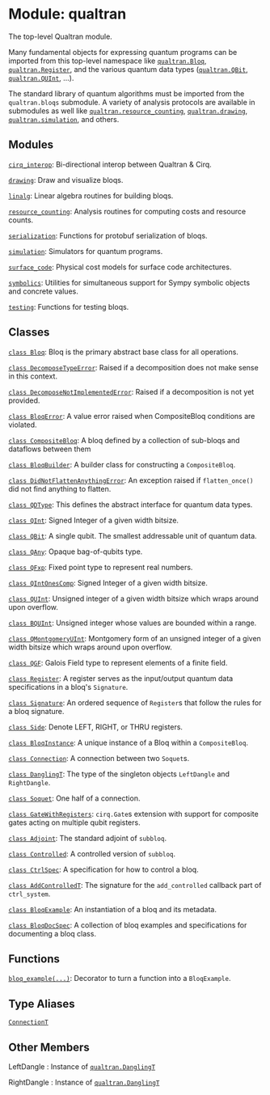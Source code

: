 # Module: qualtran


The top-level Qualtran module.



Many fundamental objects for expressing quantum programs can be imported from this
top-level namespace like <a href="./qualtran/Bloq.html"><code>qualtran.Bloq</code></a>, <a href="./qualtran/Register.html"><code>qualtran.Register</code></a>, and the various quantum
data types (<a href="./qualtran/QBit.html"><code>qualtran.QBit</code></a>, <a href="./qualtran/QUInt.html"><code>qualtran.QUInt</code></a>, ...).

The standard library of quantum algorithms must be imported from the `qualtran.bloqs` submodule.
A variety of analysis protocols are available in submodules as well like
<a href="./qualtran/resource_counting.html"><code>qualtran.resource_counting</code></a>, <a href="./qualtran/drawing.html"><code>qualtran.drawing</code></a>, <a href="./qualtran/simulation.html"><code>qualtran.simulation</code></a>, and others.
## Modules

[`cirq_interop`](./qualtran/cirq_interop.md): Bi-directional interop between Qualtran & Cirq.

[`drawing`](./qualtran/drawing.md): Draw and visualize bloqs.

[`linalg`](./qualtran/linalg.md): Linear algebra routines for building bloqs.

[`resource_counting`](./qualtran/resource_counting.md): Analysis routines for computing costs and resource counts.

[`serialization`](./qualtran/serialization.md): Functions for protobuf serialization of bloqs.

[`simulation`](./qualtran/simulation.md): Simulators for quantum programs.

[`surface_code`](./qualtran/surface_code.md): Physical cost models for surface code architectures.

[`symbolics`](./qualtran/symbolics.md): Utilities for simultaneous support for Sympy symbolic objects and concrete values.

[`testing`](./qualtran/testing.md): Functions for testing bloqs.

## Classes

[`class Bloq`](./qualtran/Bloq.md): Bloq is the primary abstract base class for all operations.

[`class DecomposeTypeError`](./qualtran/DecomposeTypeError.md): Raised if a decomposition does not make sense in this context.

[`class DecomposeNotImplementedError`](./qualtran/DecomposeNotImplementedError.md): Raised if a decomposition is not yet provided.

[`class BloqError`](./qualtran/BloqError.md): A value error raised when CompositeBloq conditions are violated.

[`class CompositeBloq`](./qualtran/CompositeBloq.md): A bloq defined by a collection of sub-bloqs and dataflows between them

[`class BloqBuilder`](./qualtran/BloqBuilder.md): A builder class for constructing a `CompositeBloq`.

[`class DidNotFlattenAnythingError`](./qualtran/DidNotFlattenAnythingError.md): An exception raised if `flatten_once()` did not find anything to flatten.

[`class QDType`](./qualtran/QDType.md): This defines the abstract interface for quantum data types.

[`class QInt`](./qualtran/QInt.md): Signed Integer of a given width bitsize.

[`class QBit`](./qualtran/QBit.md): A single qubit. The smallest addressable unit of quantum data.

[`class QAny`](./qualtran/QAny.md): Opaque bag-of-qubits type.

[`class QFxp`](./qualtran/QFxp.md): Fixed point type to represent real numbers.

[`class QIntOnesComp`](./qualtran/QIntOnesComp.md): Signed Integer of a given width bitsize.

[`class QUInt`](./qualtran/QUInt.md): Unsigned integer of a given width bitsize which wraps around upon overflow.

[`class BQUInt`](./qualtran/BQUInt.md): Unsigned integer whose values are bounded within a range.

[`class QMontgomeryUInt`](./qualtran/QMontgomeryUInt.md): Montgomery form of an unsigned integer of a given width bitsize which wraps around upon overflow.

[`class QGF`](./qualtran/QGF.md): Galois Field type to represent elements of a finite field.

[`class Register`](./qualtran/Register.md): A register serves as the input/output quantum data specifications in a bloq's `Signature`.

[`class Signature`](./qualtran/Signature.md): An ordered sequence of `Register`s that follow the rules for a bloq signature.

[`class Side`](./qualtran/Side.md): Denote LEFT, RIGHT, or THRU registers.

[`class BloqInstance`](./qualtran/BloqInstance.md): A unique instance of a Bloq within a `CompositeBloq`.

[`class Connection`](./qualtran/Connection.md): A connection between two `Soquet`s.

[`class DanglingT`](./qualtran/DanglingT.md): The type of the singleton objects `LeftDangle` and `RightDangle`.

[`class Soquet`](./qualtran/Soquet.md): One half of a connection.

[`class GateWithRegisters`](./qualtran/GateWithRegisters.md): `cirq.Gate`s extension with support for composite gates acting on multiple qubit registers.

[`class Adjoint`](./qualtran/Adjoint.md): The standard adjoint of `subbloq`.

[`class Controlled`](./qualtran/Controlled.md): A controlled version of `subbloq`.

[`class CtrlSpec`](./qualtran/CtrlSpec.md): A specification for how to control a bloq.

[`class AddControlledT`](./qualtran/AddControlledT.md): The signature for the `add_controlled` callback part of `ctrl_system`.

[`class BloqExample`](./qualtran/BloqExample.md): An instantiation of a bloq and its metadata.

[`class BloqDocSpec`](./qualtran/BloqDocSpec.md): A collection of bloq examples and specifications for documenting a bloq class.

## Functions

[`bloq_example(...)`](./qualtran/bloq_example.md): Decorator to turn a function into a `BloqExample`.

## Type Aliases

[`ConnectionT`](./qualtran/ConnectionT.md)



<h2 class="add-link">Other Members</h2>

LeftDangle<a id="LeftDangle"></a>
: Instance of <a href="./qualtran/DanglingT.html"><code>qualtran.DanglingT</code></a>

RightDangle<a id="RightDangle"></a>
: Instance of <a href="./qualtran/DanglingT.html"><code>qualtran.DanglingT</code></a>


